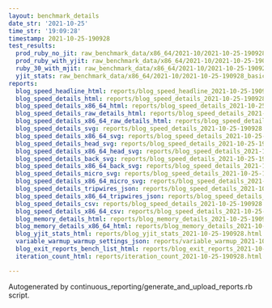 ```yaml
---
layout: benchmark_details
date_str: '2021-10-25'
time_str: '19:09:28'
timestamp: 2021-10-25-190928
test_results:
  prod_ruby_no_jit: raw_benchmark_data/x86_64/2021-10/2021-10-25-190928_basic_benchmark_prod_ruby_no_jit.json
  prod_ruby_with_yjit: raw_benchmark_data/x86_64/2021-10/2021-10-25-190928_basic_benchmark_prod_ruby_with_yjit.json
  ruby_30_with_mjit: raw_benchmark_data/x86_64/2021-10/2021-10-25-190928_basic_benchmark_ruby_30_with_mjit.json
  yjit_stats: raw_benchmark_data/x86_64/2021-10/2021-10-25-190928_basic_benchmark_yjit_stats.json
reports:
  blog_speed_headline_html: reports/blog_speed_headline_2021-10-25-190928.html
  blog_speed_details_html: reports/blog_speed_details_2021-10-25-190928.html
  blog_speed_details_x86_64_html: reports/blog_speed_details_2021-10-25-190928.x86_64.html
  blog_speed_details_raw_details_html: reports/blog_speed_details_2021-10-25-190928.raw_details.html
  blog_speed_details_x86_64_raw_details_html: reports/blog_speed_details_2021-10-25-190928.x86_64.raw_details.html
  blog_speed_details_svg: reports/blog_speed_details_2021-10-25-190928.svg
  blog_speed_details_x86_64_svg: reports/blog_speed_details_2021-10-25-190928.x86_64.svg
  blog_speed_details_head_svg: reports/blog_speed_details_2021-10-25-190928.head.svg
  blog_speed_details_x86_64_head_svg: reports/blog_speed_details_2021-10-25-190928.x86_64.head.svg
  blog_speed_details_back_svg: reports/blog_speed_details_2021-10-25-190928.back.svg
  blog_speed_details_x86_64_back_svg: reports/blog_speed_details_2021-10-25-190928.x86_64.back.svg
  blog_speed_details_micro_svg: reports/blog_speed_details_2021-10-25-190928.micro.svg
  blog_speed_details_x86_64_micro_svg: reports/blog_speed_details_2021-10-25-190928.x86_64.micro.svg
  blog_speed_details_tripwires_json: reports/blog_speed_details_2021-10-25-190928.tripwires.json
  blog_speed_details_x86_64_tripwires_json: reports/blog_speed_details_2021-10-25-190928.x86_64.tripwires.json
  blog_speed_details_csv: reports/blog_speed_details_2021-10-25-190928.csv
  blog_speed_details_x86_64_csv: reports/blog_speed_details_2021-10-25-190928.x86_64.csv
  blog_memory_details_html: reports/blog_memory_details_2021-10-25-190928.html
  blog_memory_details_x86_64_html: reports/blog_memory_details_2021-10-25-190928.x86_64.html
  blog_yjit_stats_html: reports/blog_yjit_stats_2021-10-25-190928.html
  variable_warmup_warmup_settings_json: reports/variable_warmup_2021-10-25-190928.warmup_settings.json
  blog_exit_reports_bench_list_html: reports/blog_exit_reports_2021-10-25-190928.bench_list.html
  iteration_count_html: reports/iteration_count_2021-10-25-190928.html

---
```

Autogenerated by continuous_reporting/generate_and_upload_reports.rb script.
